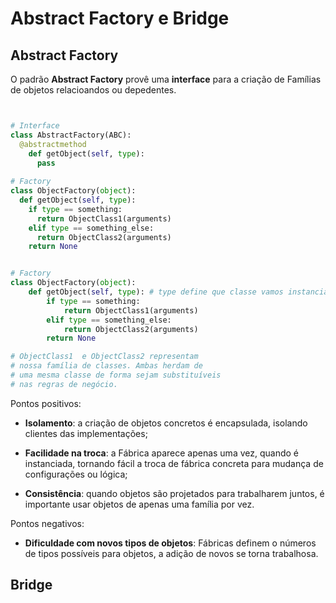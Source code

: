# Abstract Factory e Bridge

## Abstract Factory

O padrão **Abstract Factory** provê uma **interface** para a criação de Famílias de objetos relacioandos ou depedentes.

<img>

```python

# Interface
class AbstractFactory(ABC):
  @abstractmethod
	def getObject(self, type):
	  pass
    
# Factory
class ObjectFactory(object):
  def getObject(self, type):
    if type == something:
      return ObjectClass1(arguments)
    elif type == something_else:
      return ObjectClass2(arguments)
    return None

```


```python

# Factory
class ObjectFactory(object):
	def getObject(self, type): # type define que classe vamos instanciar.
		if type == something:
			return ObjectClass1(arguments)
		elif type == something_else:
			return ObjectClass2(arguments)
		return None

# ObjectClass1  e ObjectClass2 representam
# nossa família de classes. Ambas herdam de
# uma mesma classe de forma sejam substituíveis
# nas regras de negócio.

```

Pontos positivos:

- **Isolamento**: a criação de objetos concretos é encapsulada, isolando clientes das implementações;

- **Facilidade na troca**: a Fábrica aparece apenas uma vez, quando é instanciada, tornando fácil a troca de fábrica concreta para mudança de configurações ou lógica;

- **Consistência**: quando objetos são projetados para trabalharem juntos, é importante usar objetos de apenas uma família por vez.

Pontos negativos:

- **Dificuldade com novos tipos de objetos**: Fábricas definem o números de tipos possíveis para objetos, a adição de novos se torna trabalhosa.


## Bridge
